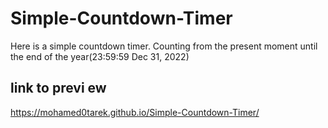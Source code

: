 # Simple-Countdown-Timer
Here is a simple countdown timer. Counting from the present moment until the end of the year(23:59:59 Dec 31, 2022)
## link to previ ew
https://mohamed0tarek.github.io/Simple-Countdown-Timer/
